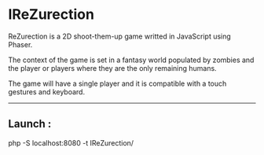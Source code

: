 **IReZurection**
===================

ReZurection is a 2D shoot-them-up game writted in JavaScript using Phaser. 

The context of the game is set in a fantasy world populated by zombies and the player or players where they are the only remaining humans.

The game will have a single player and it is compatible with a touch gestures and keyboard.

----------

**Launch :**
-------

php -S localhost:8080 -t IReZurection/
